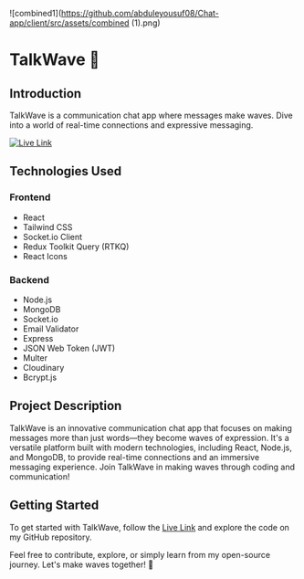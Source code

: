 ![combined1](https://github.com/abduleyousuf08/Chat-app/client/src/assets/combined (1).png)



# TalkWave 🌊

## Introduction
TalkWave is a communication chat app where messages make waves. Dive into a world of real-time connections and expressive messaging.

[![Live Link](https://img.icons8.com/dusk/64/000000/domain.png)](https://talkwave-lw7b.onrender.com/)

## Technologies Used

### Frontend
- React 
- Tailwind CSS 
- Socket.io Client 
- Redux Toolkit Query (RTKQ) 
- React Icons

### Backend
- Node.js
- MongoDB 
- Socket.io
- Email Validator 
- Express 
- JSON Web Token (JWT) 
- Multer
- Cloudinary
- Bcrypt.js

## Project Description
TalkWave is an innovative communication chat app that focuses on making messages more than just words—they become waves of expression. It's a versatile platform built with modern technologies, including React, Node.js, and MongoDB, to provide real-time connections and an immersive messaging experience. Join TalkWave in making waves through coding and communication!

## Getting Started
To get started with TalkWave, follow the [Live Link](https://talkwave-lw7b.onrender.com/) and explore the code on my GitHub repository.



Feel free to contribute, explore, or simply learn from my open-source journey. Let's make waves together! 🌊

